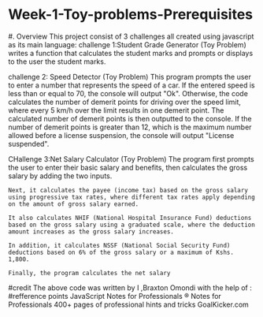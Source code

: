 # Week-1-Toy-problems-Prerequisites
#. Overview
This project consist of 3 challenges all created using javascript as its main language:
challenge 1:Student Grade Generator (Toy Problem)
   writes a function that calculates the student marks and prompts or displays to the user the student marks.

challenge 2: Speed Detector (Toy Problem)
    This program  prompts the user to enter a number that represents the speed of a car. If the entered speed is less than or equal to 70, the console will output "Ok". Otherwise, the code calculates the number of demerit points for driving over the speed limit, where every 5 km/h over the limit results in one demerit point. The calculated number of demerit points is then outputted to the console. If the number of demerit points is greater than 12, which is the maximum number allowed before a license suspension, the console will output "License suspended".

CHallenge 3:Net Salary Calculator (Toy Problem)
    The program first prompts the user to enter their basic salary and benefits, then calculates the gross salary by adding the two inputs.

    Next, it calculates the payee (income tax) based on the gross salary using progressive tax rates, where different tax rates apply depending on the amount of gross salary earned.

    It also calculates NHIF (National Hospital Insurance Fund) deductions based on the gross salary using a graduated scale, where the deduction amount increases as the gross salary increases.

    In addition, it calculates NSSF (National Social Security Fund) deductions based on 6% of the gross salary or a maximum of Kshs. 1,800.

    Finally, the program calculates the net salary



#credit
The above code was written by I ,Braxton Omondi with the help of :
#refference points 
JavaScript
Notes for Professionals
®
Notes for Professionals
400+ pages
of professional hints and tricks
GoalKicker.com